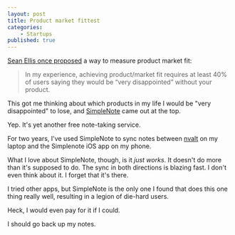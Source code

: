 ```yaml
---
layout: post
title: Product market fittest
categories:
    - Startups
published: true
---
```


[Sean Ellis once proposed](http://www.startup-marketing.com/the-startup-pyramid/) a way to measure product market fit:

> In my experience, achieving product/market fit requires at least 40% of users saying they would be “very disappointed” without your product.

This got me thinking about which products in my life I would be "very disappointed" to lose, and [SimpleNote](https://simplenote.com/) came out at the top.

Yep. It's yet another free note-taking service.

For two years, I've used SimpleNote to sync notes between [nvalt](http://brettterpstra.com/projects/nvalt/) on my laptop and the Simplenote iOS app on my phone. 

What I love about SimpleNote, though, is it _just works_. It doesn't do more than it's supposed to do. The sync in both directions is blazing fast. I don't even think about it. I forget that it's there.

I tried other apps, but SimpleNote is the only one I found that does this one thing really well, resulting in a legion of die-hard users.

Heck, I would even pay for it if I could.

I should go back up my notes.